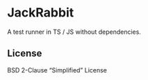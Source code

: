 # JackRabbit

A test runner in TS / JS without dependencies.

## License

BSD 2-Clause “Simplified” License
